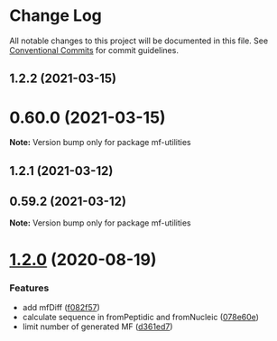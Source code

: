 # Change Log

All notable changes to this project will be documented in this file.
See [Conventional Commits](https://conventionalcommits.org) for commit guidelines.

## 1.2.2 (2021-03-15)



# 0.60.0 (2021-03-15)

**Note:** Version bump only for package mf-utilities





## 1.2.1 (2021-03-12)



## 0.59.2 (2021-03-12)

**Note:** Version bump only for package mf-utilities





# [1.2.0](https://github.com/cheminfo/mass-tools/compare/mf-utilities@1.1.5...mf-utilities@1.2.0) (2020-08-19)

### Features

- add mfDiff ([f082f57](https://github.com/cheminfo/mass-tools/commit/f082f57f8fe269116ea483b009697e89d3d67a33))
- calculate sequence in fromPeptidic and fromNucleic ([078e60e](https://github.com/cheminfo/mass-tools/commit/078e60e593e77a253f54e330c999213f523129b0))
- limit number of generated MF ([d361ed7](https://github.com/cheminfo/mass-tools/commit/d361ed75f1d129fda64b19c2ee3cd421486aeeac))
